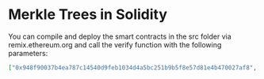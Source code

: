 # Merkle Trees in Solidity

You can compile and deploy the smart contracts in the src folder via remix.ethereum.org and call the verify function with the following parameters:

```json
["0x948f90037b4ea787c14540d9feb1034d4a5bc251b9b5f8e57d81e4b470027af8", "0x63ac1b92046d474f84be3aa0ee04ffe5600862228c81803cce07ac40484aee43"], "0x074b43252ffb4a469154df5fb7fe4ecce30953ba8b7095fe1e006185f017ad10", "0x1bbd78ae6188015c4a6772eb1526292b5985fc3272ead4c65002240fb9ae5d13", 2 
```
